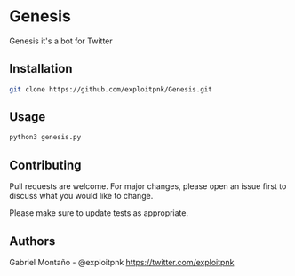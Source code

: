 # Genesis

Genesis it's a bot for Twitter

## Installation


```bash
git clone https://github.com/exploitpnk/Genesis.git
```

## Usage

```bash
python3 genesis.py

```

## Contributing
Pull requests are welcome. For major changes, please open an issue first to discuss what you would like to change.

Please make sure to update tests as appropriate.

## Authors

Gabriel Montaño - @exploitpnk https://twitter.com/exploitpnk
